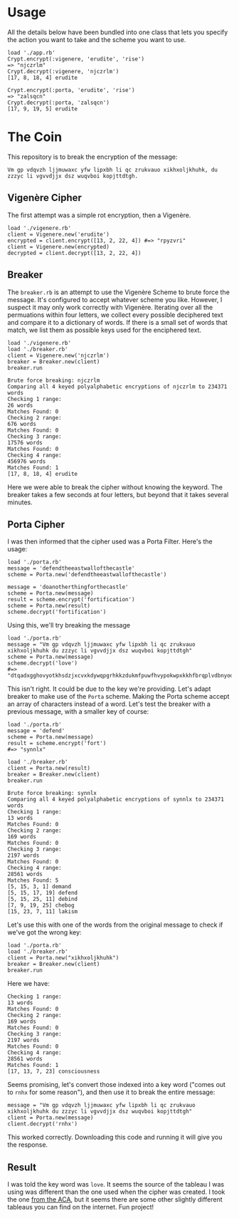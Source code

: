 # Usage

All the details below have been bundled into one class that lets you specify the action you want to take and the scheme you want to use.

```
load './app.rb'
Crypt.encrypt(:vigenere, 'erudite', 'rise')
=> "njczrlm"
Crypt.decrypt(:vigenere, 'njczrlm')
[17, 8, 18, 4] erudite

Crypt.encrypt(:porta, 'erudite', 'rise')
=> "zalsqcn"
Crypt.decrypt(:porta, 'zalsqcn')
[17, 9, 19, 5] erudite
```

# The Coin

This repository is to break the encryption of the message:

```
Vm gp vdqvzh ljjmuwaxc yfw lipxbh li qc zrukvauo xikhxoljkhuhk, du zzzyc li vgvvdjjx dsz wuqvboi kopjttdtgh.
```

## Vigenère Cipher

The first attempt was a simple rot encryption, then a Vigenère.

```
load './vigenere.rb'
client = Vigenere.new('erudite')
encrypted = client.encrypt([13, 2, 22, 4]) #=> "rpyzvri"
client = Vigenere.new(encrypted)
decrypted = client.decrypt([13, 2, 22, 4])
```

## Breaker

The `breaker.rb` is an attempt to use the Vigenère Scheme to brute force the message. It's configured to accept whatever scheme you like. However, I suspect it may only work correctly with Vigenère. Iterating over all the permuations within four letters, we collect every possible deciphered text and compare it to a dictionary of words. If there is a small set of words that match, we list them as possible keys used for the enciphered text.

```
load './vigenere.rb'
load './breaker.rb'
client = Vigenere.new('njczrlm')
breaker = Breaker.new(client)
breaker.run
```

```
Brute force breaking: njczrlm
Comparing all 4 keyed polyalphabetic encryptions of njczrlm to 234371 words
Checking 1 range:
26 words
Matches Found: 0
Checking 2 range:
676 words
Matches Found: 0
Checking 3 range:
17576 words
Matches Found: 0
Checking 4 range:
456976 words
Matches Found: 1
[17, 8, 18, 4] erudite
```

Here we were able to break the cipher without knowing the keyword. The breaker takes a few seconds at four letters, but beyond that it takes several minutes.

## Porta Cipher

I was then informed that the cipher used was a Porta Filter. Here's the usage:

```
load './porta.rb'
message = 'defendtheeastwallofthecastle'
scheme = Porta.new('defendtheeastwallofthecastle')

message = 'doanotherthingforthecastle'
scheme = Porta.new(message)
result = scheme.encrypt('fortification')
scheme = Porta.new(result)
scheme.decrypt('fortification')
```

Using this, we'll try breaking the message

```
load './porta.rb'
message = "Vm gp vdqvzh ljjmuwaxc yfw lipxbh li qc zrukvauo xikhxoljkhuhk du zzzyc li vgvvdjjx dsz wuqvboi kopjttdtgh"
scheme = Porta.new(message)
scheme.decrypt('love')
#=> "dtqadxgghovyotkhsdzjxcvxkdywqpgrhkkzdukmfpuwfhvypokwpxkkhfbrqplvdbnyodndhckbdvexphfybmneyo"
```

This isn't right. It could be due to the key we're providing. Let's adapt breaker to make use of the `Porta` scheme. Making the Porta scheme accept an array of characters instead of a word. Let's test the breaker with a previous message, with a smaller key of course:

```
load './porta.rb'
message = 'defend'
scheme = Porta.new(message)
result = scheme.encrypt('fort')
#=> "synnlx"

load './breaker.rb'
client = Porta.new(result)
breaker = Breaker.new(client)
breaker.run
```

```
Brute force breaking: synnlx
Comparing all 4 keyed polyalphabetic encryptions of synnlx to 234371 words
Checking 1 range:
13 words
Matches Found: 0
Checking 2 range:
169 words
Matches Found: 0
Checking 3 range:
2197 words
Matches Found: 0
Checking 4 range:
28561 words
Matches Found: 5
[5, 15, 3, 1] demand
[5, 15, 17, 19] defend
[5, 15, 25, 11] debind
[7, 9, 19, 25] chebog
[15, 23, 7, 11] lakism
```

Let's use this with one of the words from the original message to check if we've got the wrong key:

```
load './porta.rb'
load './breaker.rb'
client = Porta.new("xikhxoljkhuhk")
breaker = Breaker.new(client)
breaker.run
```

Here we have:

```
Checking 1 range:
13 words
Matches Found: 0
Checking 2 range:
169 words
Matches Found: 0
Checking 3 range:
2197 words
Matches Found: 0
Checking 4 range:
28561 words
Matches Found: 1
[17, 13, 7, 23] consciousness
```

Seems promising, let's convert those indexed into a key word ("comes out to `rnhx` for some reason"), and then use it to break the entire message:

```
message = "Vm gp vdqvzh ljjmuwaxc yfw lipxbh li qc zrukvauo xikhxoljkhuhk du zzzyc li vgvvdjjx dsz wuqvboi kopjttdtgh"
client = Porta.new(message)
client.decrypt('rnhx')
```

This worked correctly. Downloading this code and running it will give you the response.

## Result

I was told the key word was `love`. It seems the source of the tableau I was using was different than the one used when the cipher was created. I took the one [from the ACA](https://www.cryptogram.org/downloads/aca.info/ciphers/Porta.pdf), but it seems there are some other slightly different tableaus you can find on the internet. Fun project!
